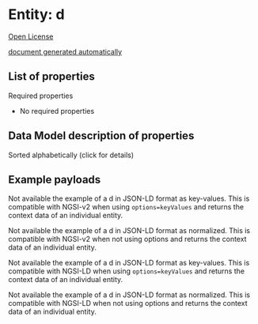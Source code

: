 Entity: d  
=========  
[Open License](https://github.com/smart-data-models//dataModel.Weather/blob/master/d/LICENSE.md)  
[document generated automatically](https://docs.google.com/presentation/d/e/2PACX-1vTs-Ng5dIAwkg91oTTUdt8ua7woBXhPnwavZ0FxgR8BsAI_Ek3C5q97Nd94HS8KhP-r_quD4H0fgyt3/pub?start=false&loop=false&delayms=3000#slide=id.gb715ace035_0_60)  

## List of properties  

Required properties  
- No required properties  ## Data Model description of properties  
Sorted alphabetically (click for details)  
## Example payloads    
Not available the example of a d in JSON-LD format as key-values. This is compatible with NGSI-v2 when  using `options=keyValues` and returns the context data of an individual entity.  
Not available the example of a d in JSON-LD format as normalized. This is compatible with NGSI-v2 when not using options and returns the context data of an individual entity.  
Not available the example of a d in JSON-LD format as key-values. This is compatible with NGSI-LD when  using `options=keyValues` and returns the context data of an individual entity.  
Not available the example of a d in JSON-LD format as normalized. This is compatible with NGSI-LD when not using options and returns the context data of an individual entity.  
